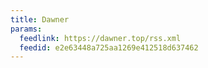 ```yaml
---
title: Dawner
params:
  feedlink: https://dawner.top/rss.xml
  feedid: e2e63448a725aa1269e412518d637462
---
```

